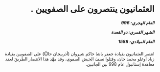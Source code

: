 <h1 dir="rtl">العثمانيون ينتصرون على الصفويين .</h1>

<h5 dir="rtl">العام الهجري:  996

الشهر القمري: ذو القعدة

العام الميلادي: 1588</h5>

<p dir="rtl">انتصر العثمانيون بقيادة جعفر باشا حاكم شيروان (أذربيجان حاليًّا) على الصفويين بقيادة زياد أوغلو محمد خان، وقتلوا نصفَ الجيش الصفوي، وقد مهَّد هذا الانتصار الطريقَ لعقد معاهدة إستانبول عام 998 بين الجانبين.</p></br>
